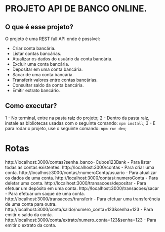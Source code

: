 # PROJETO API DE BANCO ONLINE.

## O que é esse projeto?

O projeto é uma REST full API onde é possível:

- Criar conta bancária.
- Listar contas bancárias.
- Atualizar os dados do usuário da conta bancária.
- Excluir uma conta bancária.
- Depositar em uma conta bancária.
- Sacar de uma conta bancária.
- Transferir valores entre contas bancárias.
- Consultar saldo da conta bancária.
- Emitir extrato bancário.

## Como executar?

1 - No terminal, entre na pasta raiz do projeto;
2 - Dentro da pasta raiz, instale as bibliotecas usadas com o seguinte comando: `npm install`;
3 - E para rodar o projeto, use o seguinte comando: `npm run dev`;

# Rotas

http://localhost:3000/contas?senha_banco=Cubos123Bank - Para listar todas as contas existentes.
http://localhost:3000/contas - Para criar uma conta.
http://localhost:3000/contas/:numeroConta/usuario - Para atualizar os dados de uma conta.
http://localhost:3000/contas/:numeroConta - Para deletar uma conta.
http://localhost:3000/transacoes/depositar - Para efetuar um depósito em uma conta.
http://localhost:3000/transacoes/sacar - Para efetuar um saque de uma conta.
http://localhost:3000/transacoes/transferir - Para efetuar uma transferência de uma conta para outra.
http://localhost:3000/conta/saldo/numero_conta=123&senha=123 - Para emitir o saldo da conta.
http://localhost:3000/conta/extrato/numero_conta=123&senha=123 - Para emitir o extrato da conta.
